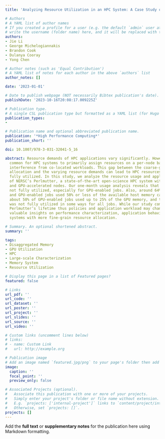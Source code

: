 ```yaml
---
title: 'Analyzing Resource Utilization in an HPC System: A Case Study of NERSC’s Perlmutter'

# Authors
# A YAML list of author names
# If you created a profile for a user (e.g. the default `admin` user at `content/authors/admin/`), 
# write the username (folder name) here, and it will be replaced with their full name and linked to their profile.
authors:
- Jie Li
- George Michelogiannakis
- Brandon Cook
- Dulanya Cooray
- Yong Chen

# Author notes (such as 'Equal Contribution')
# A YAML list of notes for each author in the above `authors` list
author_notes: []

date: '2023-01-01'

# Date to publish webpage (NOT necessarily Bibtex publication's date).
publishDate: '2023-10-16T20:08:17.009225Z'

# Publication type.
# A single CSL publication type but formatted as a YAML list (for Hugo requirements).
publication_types:
- 

# Publication name and optional abbreviated publication name.
publication: '*High Performance Computing*'
publication_short: ''

doi: 10.1007/978-3-031-32041-5_16

abstract: Resource demands of HPC applications vary significantly. However, it is
  common for HPC systems to primarily assign resources on a per-node basis to prevent
  interference from co-located workloads. This gap between the coarse-grained resource
  allocation and the varying resource demands can lead to HPC resources being not
  fully utilized. In this study, we analyze the resource usage and application behavior
  of NERSC’s Perlmutter, a state-of-the-art open-science HPC system with both CPU-only
  and GPU-accelerated nodes. Our one-month usage analysis reveals that CPUs are commonly
  not fully utilized, especially for GPU-enabled jobs. Also, around 64% of both CPU
  and GPU-enabled jobs used 50% or less of the available host memory capacity. Additionally,
  about 50% of GPU-enabled jobs used up to 25% of the GPU memory, and the memory capacity
  was not fully utilized in some ways for all jobs. While our study comes early in
  Perlmutter’s lifetime thus policies and application workload may change, it provides
  valuable insights on performance characterization, application behavior, and motivates
  systems with more fine-grain resource allocation.

# Summary. An optional shortened abstract.
summary: ''

tags:
- Disaggregated Memory
- GPU Utilization
- HPC
- Large-scale Characterization
- Memory System
- Resource Utilization

# Display this page in a list of Featured pages?
featured: false

# Links
url_pdf: ''
url_code: ''
url_dataset: ''
url_poster: ''
url_project: ''
url_slides: ''
url_source: ''
url_video: ''

# Custom links (uncomment lines below)
# links:
# - name: Custom Link
#   url: http://example.org

# Publication image
# Add an image named `featured.jpg/png` to your page's folder then add a caption below.
image:
  caption: ''
  focal_point: ''
  preview_only: false

# Associated Projects (optional).
#   Associate this publication with one or more of your projects.
#   Simply enter your project's folder or file name without extension.
#   E.g. `projects: ['internal-project']` links to `content/project/internal-project/index.md`.
#   Otherwise, set `projects: []`.
projects: []
---
```


Add the **full text** or **supplementary notes** for the publication here using Markdown formatting.
